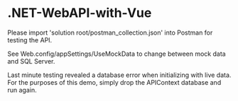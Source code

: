 # .NET-WebAPI-with-Vue

Please import 'solution root/postman_collection.json' into Postman for testing the API.

See Web.config/appSettings/UseMockData to change between mock data and SQL Server.

Last minute testing revealed a database error when initializing with live data.
For the purposes of this demo, simply drop the APIContext database and run again.

